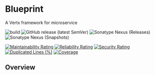 # Blueprint

A Vertx framework for microservice

![build](https://github.com/zero88/msa-blueprint/workflows/build/badge.svg?branch=master)
![GitHub release (latest SemVer)](https://img.shields.io/github/v/release/zero88/msa-blueprint?sort=semver)
![Sonatype Nexus (Releases)](https://img.shields.io/nexus/r/io.github.zero88/msa-blueprint?server=https%3A%2F%2Foss.sonatype.org%2F)
![Sonatype Nexus (Snapshots)](https://img.shields.io/nexus/s/io.github.zero88/msa-blueprint?server=https%3A%2F%2Foss.sonatype.org%2F)

[![Maintainability Rating](https://sonarcloud.io/api/project_badges/measure?project=zero88_msa-blueprint&metric=sqale_rating)](https://sonarcloud.io/dashboard?id=zero88_msa-blueprint)
[![Reliability Rating](https://sonarcloud.io/api/project_badges/measure?project=zero88_msa-blueprint&metric=reliability_rating)](https://sonarcloud.io/dashboard?id=zero88_msa-blueprint)
[![Security Rating](https://sonarcloud.io/api/project_badges/measure?project=zero88_msa-blueprint&metric=security_rating)](https://sonarcloud.io/dashboard?id=zero88_msa-blueprint)
[![Duplicated Lines (%)](https://sonarcloud.io/api/project_badges/measure?project=zero88_msa-blueprint&metric=duplicated_lines_density)](https://sonarcloud.io/dashboard?id=zero88_msa-blueprint)
[![Coverage](https://sonarcloud.io/api/project_badges/measure?project=zero88_msa-blueprint&metric=coverage)](https://sonarcloud.io/dashboard?id=zero88_msa-blueprint)


## Overview
